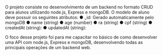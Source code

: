 O projeto consiste no desenvolvimento de um backend no formato CRUD para alunos
utilizando node.js, Express e mongoDB. O modelo de aluno deve possuir os seguintes
atributos:
● _id: Gerado automaticamente pelo mongoDB
● name (string)
● age (number)
● ra (string)
● cpf (string)
● createdAt (string): 
● updatedAt (string): 

O foco desse projeto foi para me capacitar  no básico de como desenvolver uma API com
node.js, Express e mongoDB, desenvolvendo todas as principais operações de um backend
web.
